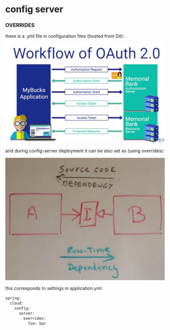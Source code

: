 # config server

### OVERRIDES

there is a .yml file in configuration files \(hosted from Git\):

![](../../../.gitbook/assets/image%20%288%29.png)

and during config-server deployment it can be also set as \(using overrides\):

![](../../../.gitbook/assets/image%20%2812%29.png)

this corresponds to settings in application.yml:

```text
spring:
  cloud:
    config:
      server:
        overrides:
          foo: bar
```

